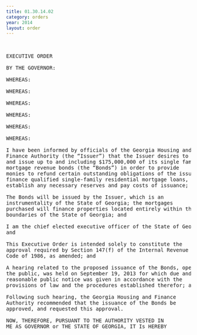 ```yaml
---
title: 01.30.14.02
category: orders
year: 2014
layout: order
---
```


<pre> 

EXECUTIVE ORDER

BY THE GOVERNOR:

WHEREAS:

WHEREAS:

WHEREAS:

WHEREAS:

WHEREAS:

WHEREAS:

I have been informed by officials of the Georgia Housing and
Finance Authority (the “Issuer”) that the Issuer desires to sell
and issue up to and including $175,000,000 of its single family
mortgage revenue bonds (the “Bonds”) in order to provide
monies to refund certain outstanding obligations of the issuer,
finance qualified single-family residential mortgage loans,
establish any necessary reserves and pay costs of issuance; and

The Bonds will be issued by the Issuer, which is an
instrumentality of the State of Georgia; the mortgages
purchased will finance properties located entirely within the
boundaries of the State of Georgia; and

I am the chief elected executive officer of the State of Georgia;
and

This Executive Order is intended solely to constitute the
approval required by Section 147(f) of the Internal Revenue
Code of 1986, as amended; and

A hearing related to the proposed issuance of the Bonds, open to
the public, was held on September 19, 2013 for which due and
reasonable public notice was given in accordance with the
provisions of law and the procedures established therefor; and

Following such hearing, the Georgia Housing and Finance
Authority recommended that the issuance of the Bonds be
approved, and requested this approval.

NOW, THEREFORE, PURSUANT TO THE AUTHORITY VESTED IN
ME AS GOVERNOR or THE STATE OF GEORGIA, IT Is HEREBY

</pre>
